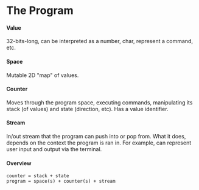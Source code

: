 # The Program

#### Value
32-bits-long, can be interpreted as a number, char, represent a command, etc.

#### Space  
Mutable 2D "map" of values.

#### Counter
Moves through the program space, executing commands, 
manipulating its stack (of values) and state (direction, etc).
Has a value identifier.

#### Stream
In/out stream that the program can push into or pop from. 
What it does, depends on the context the program is ran in.
For example, can represent user input and output via the terminal.

#### Overview
```
counter = stack + state
program = space(s) + counter(s) + stream
```

